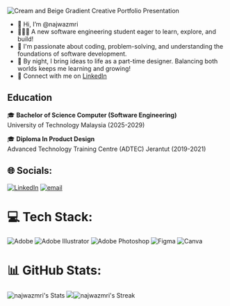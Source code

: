 ![Cream and Beige Gradient Creative Portfolio Presentation](https://github.com/user-attachments/assets/52a9d652-1771-4abc-9bf2-14df294e6cb4)

- 👋 Hi, I’m @najwazmri
- 👩🏻‍🎓 A new software engineering student eager to      learn, explore, and build! 
- 🌿 I'm passionate about coding, problem-solving, and understanding the foundations of software development.
- 🎨 By night, I bring ideas to life as a part-time designer. Balancing both worlds keeps me learning and growing!
- 📌 Connect with me on [LinkedIn](https://www.linkedin.com/in/syahidatul-najwa-zamri-1b003124a/)
  
## Education
🎓 **Bachelor of Science Computer (Software Engineering)**  
University of Technology Malaysia (2025-2029)  

🎓 **Diploma In Product Design**  
Advanced Technology Training Centre (ADTEC) Jerantut (2019-2021)


## 🌐 Socials:
[![LinkedIn](https://img.shields.io/badge/LinkedIn-%230077B5.svg?logo=linkedin&logoColor=white)](https://linkedin.com/in/https://www.linkedin.com/in/syahidatul-najwa-zamri-1b003124a/) [![email](https://img.shields.io/badge/Email-D14836?logo=gmail&logoColor=white)](mailto:syasyazamri99@gmail.com) 

# 💻 Tech Stack:
![Adobe](https://img.shields.io/badge/adobe-%23FF0000.svg?style=for-the-badge&logo=adobe&logoColor=white) ![Adobe Illustrator](https://img.shields.io/badge/adobe%20illustrator-%23FF9A00.svg?style=for-the-badge&logo=adobe%20illustrator&logoColor=white) ![Adobe Photoshop](https://img.shields.io/badge/adobe%20photoshop-%2331A8FF.svg?style=for-the-badge&logo=adobe%20photoshop&logoColor=white) ![Figma](https://img.shields.io/badge/figma-%23F24E1E.svg?style=for-the-badge&logo=figma&logoColor=white) ![Canva](https://img.shields.io/badge/Canva-%2300C4CC.svg?style=for-the-badge&logo=Canva&logoColor=white)
# 📊 GitHub Stats:
![najwazmri's Stats](https://github-readme-stats.vercel.app/api?username=najwazmri&theme=dark&show_icons=true&hide_border=false&count_private=true)
[![](https://visitcount.itsvg.in/api?id=najwazmri&icon=0&color=0)](https://visitcount.itsvg.in)![najwazmri's Streak](https://github-readme-streak-stats.herokuapp.com/?user=najwazmri&theme=dark&hide_border=false)

<!-- Proudly created with GPRM ( https://gprm.itsvg.in ) -->
<!-- Proudly created with GPRM ( https://gprm.itsvg.in ) -->
